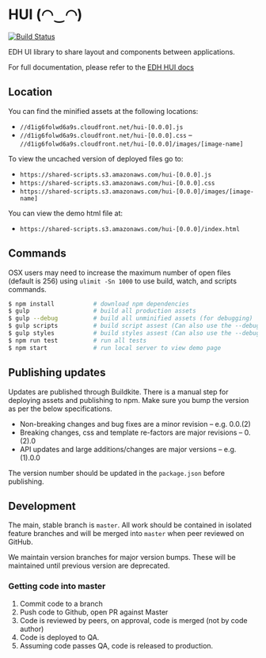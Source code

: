 # HUI (◠‿◠)

[![Build Status](https://semaphoreci.com/api/v1/projects/50b2d44c-21b4-4627-b63f-ab5f1beb261a/383098/badge.svg)](https://semaphoreci.com/everydayherodev/hui)

EDH UI library to share layout and components between applications.

For full documentation, please refer to the [EDH HUI docs](http://everydayhero.github.io/public-api-docs/hui)

## Location

You can find the minified assets at the following locations:

- `//d1ig6folwd6a9s.cloudfront.net/hui-[0.0.0].js`
- `//d1ig6folwd6a9s.cloudfront.net/hui-[0.0.0].css`
– `//d1ig6folwd6a9s.cloudfront.net/hui-[0.0.0]/images/[image-name]`

To view the uncached version of deployed files go to:

- `https://shared-scripts.s3.amazonaws.com/hui-[0.0.0].js`
- `https://shared-scripts.s3.amazonaws.com/hui-[0.0.0].css`
- `https://shared-scripts.s3.amazonaws.com/hui-[0.0.0]/images/[image-name]`

You can view the demo html file at:

- `https://shared-scripts.s3.amazonaws.com/hui-[0.0.0]/index.html`

## Commands

OSX users may need to increase the maximum number of open files (default is 256) using `ulimit -Sn 1000` to use build, watch, and scripts commands.

```sh
$ npm install           # download npm dependencies
$ gulp                  # build all production assets
$ gulp --debug          # build all unminified assets (for debugging)
$ gulp scripts          # build script assest (Can also use the --debug flag)
$ gulp styles           # build styles assest (Can also use the --debug flag)
$ npm run test          # run all tests
$ npm start             # run local server to view demo page
```
## Publishing updates

Updates are published through Buildkite.  There is a manual step for deploying assets and publishing to npm. Make sure you bump the version as per the below specifications.
* Non-breaking changes and bug fixes are a minor revision – e.g. 0.0.(2)
* Breaking changes, css and template re-factors are major revisions – 0.(2).0
* API updates and large additions/changes are major versions – e.g. (1).0.0

The version number should be updated in the `package.json` before publishing.


## Development

The main, stable branch is `master`. All work should be contained in isolated
feature branches and will be merged into `master` when peer reviewed on GitHub.

We maintain version branches for major version bumps. These will be maintained until previous version are deprecated.

### Getting code into master

1. Commit code to a branch
2. Push code to Github, open PR against Master
3. Code is reviewed by peers, on approval, code is merged (not by code author)
4. Code is deployed to QA.
5. Assuming code passes QA, code is released to production.

